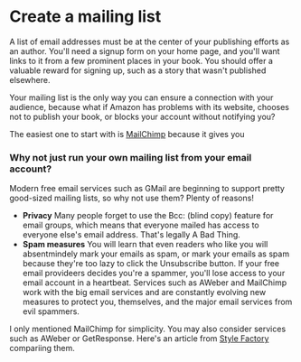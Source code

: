 # Create a mailing list

A list of email addresses must be at the center of your publishing efforts as an author. You'll need a signup form
on your home page, and you'll want links to it from a few prominent places in your book. You should offer a valuable
reward for signing up, such as a story that wasn't published elsewhere.

Your mailing list is the only way you can ensure a connection with your audience, because what if Amazon has
problems with its website, chooses not to publish your book, or blocks your account without notifying you?

The easiest one to start with is [MailChimp](https://mailchimp.com) because it gives you 

### Why not just run your own mailing list from your email account?

Modern free email services such as GMail are beginning to support pretty good-sized mailing lists,
so why not use them? Plenty of reasons!

* **Privacy** Many people forget to use the Bcc: (blind copy) feature for email groups, which means that everyone mailed 
has access to everyone else's email address. That's legally A Bad Thing.
* **Spam measures** You will learn that even readers who like you will absentmindely mark your emails as spam, or mark 
your emails as spam because they're too lazy to click the Unsubscribe button. If your free email provideers
decides you're a spammer, you'll lose access to your email account in a heartbeat. Services such as AWeber and MailChimp
work with the big email services and are constantly evolving new measures to protect you, themselves, and the major email services
from evil spammers.

I only mentioned MailChimp for simplicity. You may also consider services such as AWeber or GetResponse. 
Here's an article from [Style Factory](http://stylefactoryproductions.com/blog/getresponse-vs-mailchimp#.WKojeBLyug8=) compariing them.

